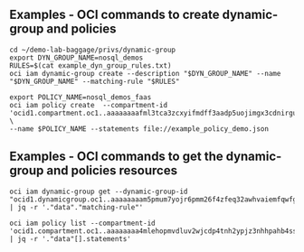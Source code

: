## Examples - OCI commands to create dynamic-group and policies

````
cd ~/demo-lab-baggage/privs/dynamic-group
export DYN_GROUP_NAME=nosql_demos
RULES=$(cat example_dyn_group_rules.txt)
oci iam dynamic-group create --description "$DYN_GROUP_NAME" --name "$DYN_GROUP_NAME" --matching-rule "$RULES" 

export POLICY_NAME=nosql_demos_faas
oci iam policy create  --compartment-id 'ocid1.compartment.oc1..aaaaaaaafml3tca3zcxyifmdff3aadp5uojimgx3cdnirgup6rhptxwnandq' \
--name $POLICY_NAME --statements file://example_policy_demo.json 
````

## Examples - OCI commands to get the dynamic-group and policies resources

````
oci iam dynamic-group get --dynamic-group-id "ocid1.dynamicgroup.oc1..aaaaaaaam5pmum7yojr6pmm26f4zfeq32awhvaiemfqwfgrxctl2y4uvvuaq" | jq -r '."data"."matching-rule"'

oci iam policy list --compartment-id 'ocid1.compartment.oc1..aaaaaaaa4mlehopmvdluv2wjcdp4tnh2ypjz3nhhpahb4ss7yvxaa3be3diq'  | jq -r '."data"[].statements' 
````
